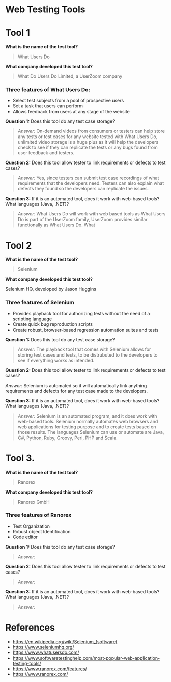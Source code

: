 # Web Testing Tools

# Tool 1 
**What is the name of the test tool?**
>What Users Do

**What company developed this test tool?**
>What Do Users Do Limited, a UserZoom company

### Three features of What Users Do:
   * Select test subjects from a pool of prospective users
   * Set a task that users can perform
   * Allows feedback from users at any stage of the website

**Question 1:** Does this tool do any test case storage?
>_Answer:_ On-demand videos from consumers or testers can help store any tests or test cases for any website tested with What Users Do, unlimited video storage is a huge plus as it will help the developers check to see if they can replicate the tests or any bugs found from user feedback and testers.

**Question 2:** Does this tool allow tester to link requirements or defects to test cases?
>_Answer:_ Yes, since testers can submit test case recordings of what requirements that the developers need. Testers can also explain what defects they found so the developers can replicate the issues.

**Question 3:** If it is an automated tool, does it work with web-based tools? What languages (Java, .NET)?
>_Answer:_ What Users Do will work with web based tools as What Users Do is part of the UserZoom family, UserZoom provides similar functionally as What Users Do. What

# Tool 2 
**What is the name of the test tool?**
>Selenium

**What company developed this test tool?**

Selenium HQ, developed by Jason Huggins
### Three features of Selenium
   * Provides playback tool for authorizing tests without the need of a scripting language
   * Create quick bug reproduction scripts
   * Create robust, browser-based regression automation suites and tests

**Question 1:** Does this tool do any test case storage?
>_Answer:_ The playback tool that comes with Selenium allows for storing test cases and tests, to be distrubuted to the developers to see if everything works as intended.

**Question 2:** Does this tool allow tester to link requirements or defects to test cases?

_Answer:_ Selenium is automated so it will automatically link anything requirements and defects for any test case made to the developers.

**Question 3:** If it is an automated tool, does it work with web-based tools? What languages (Java, .NET)?
>_Answer:_ Selenium is an automated program, and it does work with web-based tools. Selenium normally automates web browsers and web applications for testing purpose and to create tests based on those results. The languages Selenium can use or automate are Java, C#, Python, Ruby, Groovy, Perl, PHP and Scala.

# Tool 3. 
**What is the name of the test tool?**
>Ranorex

**What company developed this test tool?**
>Ranorex GmbH

### Three features of Ranorex
  * Test Organization
  * Robust object Identification
  * Code editor
  
**Question 1:** Does this tool do any test case storage?
>_Answer:_

**Question 2:** Does this tool allow tester to link requirements or defects to test cases?
>_Answer:_

**Question 3:** If it is an automated tool, does it work with web-based tools? What languages (Java, .NET)?
>_Answer:_


# References
  * https://en.wikipedia.org/wiki/Selenium_(software)
  * https://www.seleniumhq.org/
  * https://www.whatusersdo.com/
  * https://www.softwaretestinghelp.com/most-popular-web-application-testing-tools/
  * https://www.ranorex.com/features/
  * https://www.ranorex.com/
